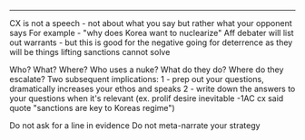 

----
CX is not a speech - not about what you say but rather what your opponent says
For example - "why does Korea want to nuclearize"
Aff debater will list out warrants - but this is good for the negative going for deterrence as they will be things lifting sanctions cannot solve

Who? What? Where?
Who uses a nuke? What do they do? Where do they escalate?
Two subsequent implications:
1 - prep out your questions, dramatically increases your ethos and speaks
2 - write down the answers to your questions when it's relevant (ex. prolif desire inevitable -1AC cx said quote "sanctions are key to Koreas regime")

Do not ask for a line in evidence
Do not meta-narrate your strategy





